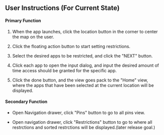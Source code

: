 ## User Instructions (For Current State)

#### Primary Function

1. When the app launches, click the location button in the corner to center the map on the user. 

2. Click the floating action button to start setting restrictions.

3. Select the desired apps to be restricted, and click the "NEXT" button.

4. Click each app to open the input dialog, and input the desired amount of time access should be granted for the specific app.

5. Click the done button, and the view goes pack to the "Home" view, where the apps that have been selected at the current location will be displayed.

#### Secondary Function

* Open Navigation drawer, click "Pins" button to go to all pins view.

* Open navigation drawer, click "Restrictions" button to go to where all restrctions and sorted restrctions will be displayed.(later release goal.)